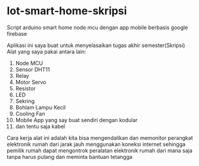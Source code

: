 # Iot-smart-home-skripsi
Script arduino smart home node mcu dengan app mobile berbasis google firebase

Aplikasi ini saya buat untuk menyelasaikan tugas akhir semester(Skripsi)
Alat yang saya pakai antara lain:
1. Node MCU
2. Sensor DHT11
3. Relay
4. Motor Servo
5. Resistor
6. LED
7. Sekring
8. Bohlam Lampu Kecil
9. Cooling Fan
10.  Mobile App yang say buat sendiri dengan kodular
11.   dan tentu saja kabel

Cara kerja alat ini adalah kita bisa mengendalikan dan memonitor perangkat elektronik rumah dari jarak jauh menggunakan koneksi internet sehingga pemilik rumah dapat mengontrok peralatan elektronik rumah dari mana saja tanpa harus pulang dan meminta bantuan tetangga
